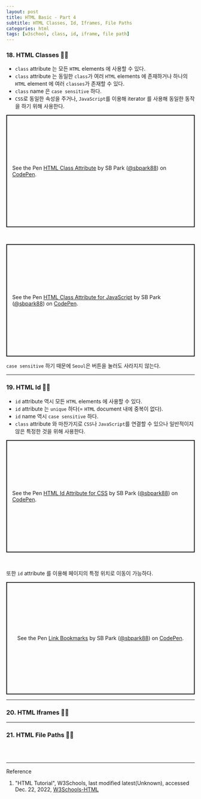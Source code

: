 ```yaml
---
layout: post
title: HTML Basic - Part 4
subtitle: HTML Classes, Id, Iframes, File Paths
categories: html
tags: [w3school, class, id, iframe, file path]
---
```


<script async src="https://cpwebassets.codepen.io/assets/embed/ei.js"></script>

### 18. HTML Classes 👩‍💻

- `class` attribute 는 모든 `HTML` elements 에 사용할 수 있다.
- `class` attribute 는 동일한 `class`가 여러 `HTML` elements 에 존재하거나 하나의 `HTML` element 에 
  여러 `classes`가 존재할 수 있다.
- `class` name 은 `case sensitive` 하다.
- `CSS`로 동일한 속성을 주거나, `JavaScript`를 이용해 iterator 를 사용해 동일한 동작을 하기 위해 사용한다.

<p class="codepen" data-height="300" data-default-tab="html,result" data-slug-hash="LYBGxWQ" data-user="sbpark88" style="height: 300px; box-sizing: border-box; display: flex; align-items: center; justify-content: center; border: 2px solid; margin: 1em 0; padding: 1em;">
  <span>See the Pen <a href="https://codepen.io/sbpark88/pen/LYBGxWQ">
  HTML Class Attribute</a> by SB Park (<a href="https://codepen.io/sbpark88">@sbpark88</a>)
  on <a href="https://codepen.io">CodePen</a>.</span>
</p>
<br>

<p class="codepen" data-height="450" data-default-tab="html,result" data-slug-hash="WNKrREN" data-user="sbpark88" style="height: 300px; box-sizing: border-box; display: flex; align-items: center; justify-content: center; border: 2px solid; margin: 1em 0; padding: 1em;">
  <span>See the Pen <a href="https://codepen.io/sbpark88/pen/WNKrREN">
  HTML Class Attribute for JavaScript</a> by SB Park (<a href="https://codepen.io/sbpark88">@sbpark88</a>)
  on <a href="https://codepen.io">CodePen</a>.</span>
</p>

`case sensitive` 하기 때문에 `Seoul`은 버튼을 눌러도 사라지지 않는다. 

---

### 19. HTML Id 👩‍💻

- `id` attribute 역시 모든 `HTML` elements 에 사용할 수 있다.
- `id` attribute 는 `unique` 하다(= `HTML` document 내에 중복이 없다).
- `id` name 역시 `case sensitive` 하다.
- `class` attribute 와 마찬가지로 `CSS`나 `JavaScript`를 연결할 수 있으나 일반적이지 않은 특정한 것을 위해 사용한다.

<p class="codepen" data-height="300" data-default-tab="html,result" data-slug-hash="JjBGWPa" data-user="sbpark88" style="height: 300px; box-sizing: border-box; display: flex; align-items: center; justify-content: center; border: 2px solid; margin: 1em 0; padding: 1em;">
  <span>See the Pen <a href="https://codepen.io/sbpark88/pen/JjBGWPa">
  HTML Id Attribute for CSS</a> by SB Park (<a href="https://codepen.io/sbpark88">@sbpark88</a>)
  on <a href="https://codepen.io">CodePen</a>.</span>
</p>
<br>

또한 `id` attribute 를 이용해 페이지의 특정 위치로 이동이 가능하다.

<p class="codepen" data-height="300" data-default-tab="html,result" data-slug-hash="PoagLYB" data-user="sbpark88" style="height: 300px; box-sizing: border-box; display: flex; align-items: center; justify-content: center; border: 2px solid; margin: 1em 0; padding: 1em;">
  <span>See the Pen <a href="https://codepen.io/sbpark88/pen/PoagLYB">
  Link Bookmarks</a> by SB Park (<a href="https://codepen.io/sbpark88">@sbpark88</a>)
  on <a href="https://codepen.io">CodePen</a>.</span>
</p>

---

### 20. HTML Iframes 👩‍💻

---

### 21. HTML File Paths 👩‍💻


<br><br>

---
Reference

1. "HTML Tutorial", W3Schools, last modified latest(Unknown), accessed Dec. 22, 2022, [W3Schools-HTML](https://www.w3schools.com/html/default.asp)
